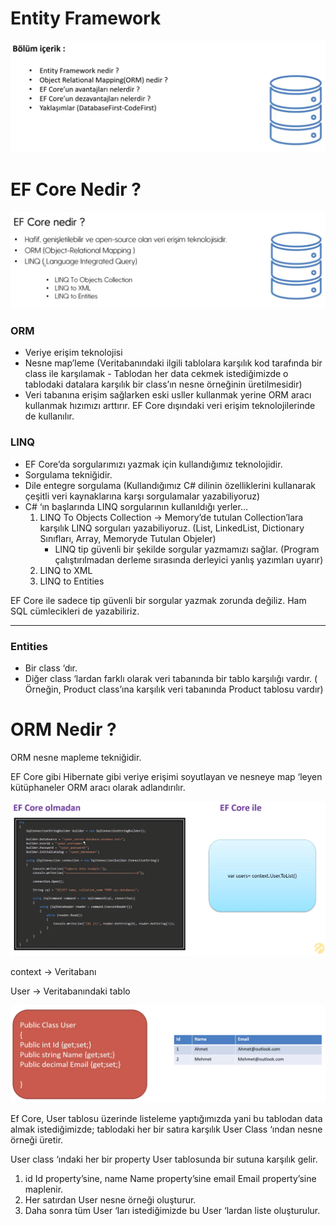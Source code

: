 # Entity Framework

![Untitled](Untitled.png)

# EF Core Nedir ?

![Untitled](Untitled%201.png)

### ORM

- Veriye erişim teknolojisi
- Nesne map’leme (Veritabanındaki ilgili tablolara karşılık kod tarafında bir class ile karşılamak - Tablodan her data cekmek istediğimizde o tablodaki datalara karşılık bir class’ın nesne örneğinin üretilmesidir)
- Veri tabanına erişim sağlarken eski usller kullanmak yerine ORM aracı kullanmak hızımızı arttırır. EF Core dışındaki veri erişim teknolojilerinde de kullanılır.

### LINQ

- EF Core’da sorgularımızı yazmak için kullandığımız teknolojidir.
- Sorgulama tekniğidir.
- Dile entegre sorgulama (Kullandığımız C# dilinin özelliklerini kullanarak çeşitli veri kaynaklarına karşı sorgulamalar yazabiliyoruz)
- C# ‘ın başlarında LINQ sorgularının kullanıldığı yerler…
    1. LINQ To Objects Collection → Memory’de tutulan Collection’lara karşılık LINQ sorguları yazabiliyoruz. (List, LinkedList, Dictionary Sınıfları, Array, Memoryde Tutulan Objeler)
        - LINQ tip güvenli bir şekilde sorgular yazmamızı sağlar. (Program çalıştırılmadan derleme sırasında derleyici yanlış yazımları uyarır)
    2. LINQ to XML 
    3. LINQ to Entities 

EF Core ile sadece tip güvenli bir sorgular yazmak zorunda değiliz. Ham SQL cümlecikleri de yazabiliriz. 

---

### Entities

- Bir class ‘dır.
- Diğer class ‘lardan farklı olarak veri tabanında bir tablo karşılığı vardır. ( Örneğin, Product class’ına karşılık veri tabanında Product tablosu vardır)

# ORM Nedir ?

ORM nesne mapleme tekniğidir. 

EF Core gibi Hibernate gibi veriye erişimi soyutlayan ve nesneye map ‘leyen kütüphaneler ORM aracı olarak adlandırılır.

![Untitled](Untitled%202.png)

context → Veritabanı

User → Veritabanındaki tablo

![Untitled](Untitled%203.png)

Ef Core, User tablosu üzerinde listeleme yaptığımızda yani bu tablodan data almak istediğimizde; tablodaki her bir satıra karşılık User Class ‘ından nesne örneği üretir.

User class ‘ındaki her bir property User tablosunda bir sutuna karşılık gelir.

1. id Id property’sine, name Name property’sine email Email property’sine maplenir. 
2. Her satırdan User nesne örneği oluşturur. 
3. Daha sonra tüm User ‘ları istediğimizde bu User ‘lardan liste oluşturulur.